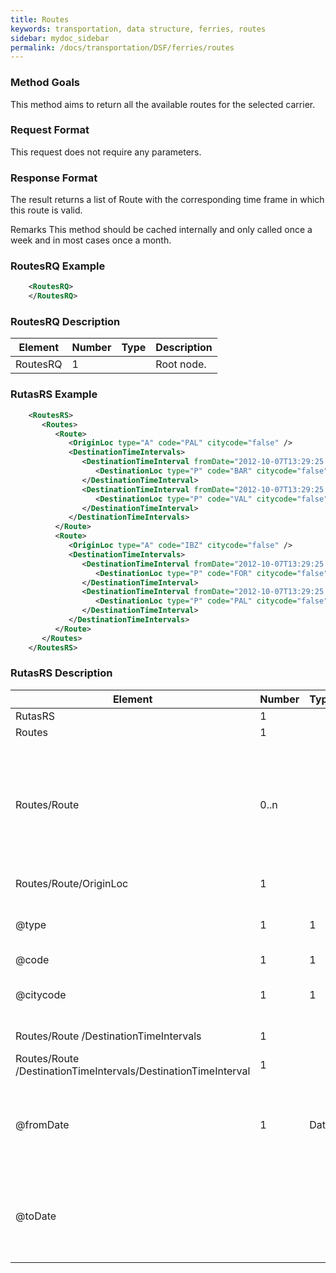 ```yaml
---
title: Routes
keywords: transportation, data structure, ferries, routes
sidebar: mydoc_sidebar
permalink: /docs/transportation/DSF/ferries/routes
---
```




### Method Goals


This method aims to return all the available routes for the selected
carrier.



### Request Format


This request does not require any parameters.



### Response Format


The result returns a list of Route with the corresponding time frame in
which this route is valid.



Remarks This method should be cached internally and only called once a
week and in most cases once a month.



### RoutesRQ Example


~~~xml
    <RoutesRQ>
    </RoutesRQ>
~~~


### RoutesRQ Description



| **Element**		| **Number**	| **Type**	| **Description**	|
| --------------------- | ------------- | ------------- | --------------------- |
| RoutesRQ      	| 1             |       	| Root node.		|



### RutasRS Example


~~~xml
    <RoutesRS>
       <Routes>
          <Route>
             <OriginLoc type="A" code="PAL" citycode="false" />
             <DestinationTimeIntervals>
                <DestinationTimeInterval fromDate="2012-10-07T13:29:25.0911672+02:00" toDate="0001-01-01T00:00:00">
                   <DestinationLoc type="P" code="BAR" citycode="false" />
                </DestinationTimeInterval>
                <DestinationTimeInterval fromDate="2012-10-07T13:29:25.0911672+02:00" toDate="0001-01-01T00:00:00">
                   <DestinationLoc type="P" code="VAL" citycode="false" />
                </DestinationTimeInterval>
             </DestinationTimeIntervals>
          </Route>
          <Route>
             <OriginLoc type="A" code="IBZ" citycode="false" />
             <DestinationTimeIntervals>
                <DestinationTimeInterval fromDate="2012-10-07T13:29:25.0911672+02:00" toDate="0001-01-01T00:00:00">
                   <DestinationLoc type="P" code="FOR" citycode="false" />
                </DestinationTimeInterval>
                <DestinationTimeInterval fromDate="2012-10-07T13:29:25.0911672+02:00" toDate="0001-01-01T00:00:00">
                   <DestinationLoc type="P" code="PAL" citycode="false" />
                </DestinationTimeInterval>
             </DestinationTimeIntervals>
          </Route>
       </Routes>
    </RoutesRS>
~~~


### RutasRS Description



| **Element**                        	| **Number** 	| **Type** 	| **Description**                 			|
| ------------------------------------- | ------------- | ------------- | ----------------------------------------------------- |
| RutasRS                          	| 1     	|        	| Root node                    				|
| Routes                           	| 1     	|        	| List of Route objects.       				|
| Routes/Route                     	| 0..n  	|        	| Indicates an origin port and the available destinations for this origin. If the provider returns information about the period in which the route is available, it will be shown with "fromDate" and "toDate.      |
| Routes/Route/OriginLoc           	| 1     	|        	| Departure port of this route.                       	|
| @type                       		| 1     	| 1      	| Type of station of the  location indicated with A  ( AirPort ), T ( Train Station ) & P ( Port ).      |
| @code                       		| 1     	| 1      	| Port code.                   				|
| @citycode                   		| 1     	| 1      	| If true, the field code indicates a city code, if false, it will indicate an airport code.        |
| Routes/Route /DestinationTimeIntervals | 1     	|        	| List of DestinationTimeInterval.     			|
| Routes/Route /DestinationTimeIntervals/DestinationTimeInterval | 1    |       | Destination port for this route.   		|
| @fromDate                   		| 1     	| Date   	| Indicates when this route becomes active. A default value "0001-01-01T00:00:00" will be returned if the provider doesn't return this information.        |
| @toDate                     		|       	|        	| Indicates when this route  becomes inactive. A default value "0001-01-01T00:00:00" will be returned if the provider doesn't return this information.        |



